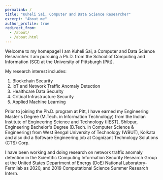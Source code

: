 ```yaml
---
permalink: /
title: "Kuheli Sai, Computer and Data Science Researcher"
excerpt: "About me"
author_profile: true
redirect_from: 
  - /about/
  - /about.html
---
```



<!-- <p style="color:red;">This website is currently under construction. I try frequently to keep my LinkedIn profile up to date. Till this website is ready, for nearly up to date information, you may consider visiting my Linkedin profile at <b>https://www.linkedin.com/in/kuhelisai/.</b></p>-->



Welcome to my homepage! I am Kuheli Sai, a Computer and Data Science Researcher. I am pursuing a Ph.D. from the School of Computing and Information (SCI) at the University of Pittsburgh (Pitt). 

My research interest includes:  
1. Blockchain Security
1. IoT and Network Traffic Anomaly Detection
1. Healthcare Data Security
1. Critical Infrastructure Security
1. Applied Machine Learning

Prior to joining the Ph.D. program at Pitt, I have earned my Engineering Master's Degree (M.Tech. in Information Technology) from the Indian Institute of Engineering Science and Technology (IIEST), Shibpur, Engineering Bachelor's Degree (B.Tech. in Computer Science & Engineering) from West Bengal University of Technology (WBUT), Kolkata and also did a Software Engineering job at Cognizant Technology Solutions (CTS) Corp.


I have been working and doing research on network traffic anomaly detection in the Scientific Computing Information Security Research Group at the United States Department of Energy (DoE) National Laboratory-Fermilab as 2020, and 2019 Computational Science Summer Research Intern.

<!--I am open to research internship opportunities for the Summer of 2021 where I would like to apply my acquired knowledge gained so far from Academic, Industry, Leadership, and Research experiences and contribute to the team to the best of my abilities. You can reach out to me via email at sai.kuheli@gmail.com with any advisement, opportunities, collaboration, and/or concerns. Thank you. -->


